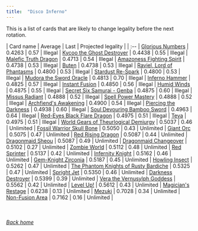 ```yaml
---
title:  "Disco Inferno"
---
```


This is a list of cards that are likely to change legality before the next rotation.

| Card name | Average | Last | Projected legality |
| :-- |
[Glorious Numbers](https://db.ygoprodeck.com/card/?search=Glorious%20Numbers) | 0.4263 | 0.57 | Illegal |
[Kycoo the Ghost Destroyer](https://db.ygoprodeck.com/card/?search=Kycoo%20the%20Ghost%20Destroyer) | 0.4438 | 0.55 | Illegal |
[Malefic Truth Dragon](https://db.ygoprodeck.com/card/?search=Malefic%20Truth%20Dragon) | 0.4713 | 0.54 | Illegal |
[Amazoness Fighting Spirit](https://db.ygoprodeck.com/card/?search=Amazoness%20Fighting%20Spirit) | 0.4738 | 0.53 | Illegal |
[Buten](https://db.ygoprodeck.com/card/?search=Buten) | 0.4738 | 0.53 | Illegal |
[Raviel, Lord of Phantasms](https://db.ygoprodeck.com/card/?search=Raviel,%20Lord%20of%20Phantasms) | 0.4800 | 0.53 | Illegal |
[Stardust Re-Spark](https://db.ygoprodeck.com/card/?search=Stardust%20Re-Spark) | 0.4800 | 0.53 | Illegal |
[Mudora the Sword Oracle](https://db.ygoprodeck.com/card/?search=Mudora%20the%20Sword%20Oracle) | 0.4813 | 0.70 | Illegal |
[Inferno Hammer](https://db.ygoprodeck.com/card/?search=Inferno%20Hammer) | 0.4825 | 0.57 | Illegal |
[Instant Fusion](https://db.ygoprodeck.com/card/?search=Instant%20Fusion) | 0.4850 | 0.56 | Illegal |
[Humid Winds](https://db.ygoprodeck.com/card/?search=Humid%20Winds) | 0.4875 | 0.55 | Illegal |
[Secret Six Samurai - Genba](https://db.ygoprodeck.com/card/?search=Secret%20Six%20Samurai%20-%20Genba) | 0.4875 | 0.60 | Illegal |
[Missus Radiant](https://db.ygoprodeck.com/card/?search=Missus%20Radiant) | 0.4888 | 0.52 | Illegal |
[Spell Power Mastery](https://db.ygoprodeck.com/card/?search=Spell%20Power%20Mastery) | 0.4888 | 0.52 | Illegal |
[Archfiend's Awakening](https://db.ygoprodeck.com/card/?search=Archfiend's%20Awakening) | 0.4900 | 0.54 | Illegal |
[Piercing the Darkness](https://db.ygoprodeck.com/card/?search=Piercing%20the%20Darkness) | 0.4938 | 0.60 | Illegal |
[Soul Devouring Bamboo Sword](https://db.ygoprodeck.com/card/?search=Soul%20Devouring%20Bamboo%20Sword) | 0.4963 | 0.64 | Illegal |
[Red-Eyes Black Flare Dragon](https://db.ygoprodeck.com/card/?search=Red-Eyes%20Black%20Flare%20Dragon) | 0.4975 | 0.51 | Illegal |
[Teva](https://db.ygoprodeck.com/card/?search=Teva) | 0.4975 | 0.51 | Illegal |
[World Gears of Theurlogical Demiurgy](https://db.ygoprodeck.com/card/?search=World%20Gears%20of%20Theurlogical%20Demiurgy) | 0.5037 | 0.46 | Unlimited |
[Fossil Warrior Skull Bone](https://db.ygoprodeck.com/card/?search=Fossil%20Warrior%20Skull%20Bone) | 0.5050 | 0.43 | Unlimited |
[Giant Orc](https://db.ygoprodeck.com/card/?search=Giant%20Orc) | 0.5075 | 0.47 | Unlimited |
[Red Rising Dragon](https://db.ygoprodeck.com/card/?search=Red%20Rising%20Dragon) | 0.5087 | 0.44 | Unlimited |
[Dragonmaid Sheou](https://db.ygoprodeck.com/card/?search=Dragonmaid%20Sheou) | 0.5087 | 0.49 | Unlimited |
[Dragonmaid Changeover](https://db.ygoprodeck.com/card/?search=Dragonmaid%20Changeover) | 0.5102 | 0.27 | Unlimited |
[Zombie World](https://db.ygoprodeck.com/card/?search=Zombie%20World) | 0.5112 | 0.48 | Unlimited |
[Red Sprinter](https://db.ygoprodeck.com/card/?search=Red%20Sprinter) | 0.5137 | 0.42 | Unlimited |
[Infernity Knight](https://db.ygoprodeck.com/card/?search=Infernity%20Knight) | 0.5162 | 0.46 | Unlimited |
[Gem-Knight Zirconia](https://db.ygoprodeck.com/card/?search=Gem-Knight%20Zirconia) | 0.5187 | 0.45 | Unlimited |
[Howling Insect](https://db.ygoprodeck.com/card/?search=Howling%20Insect) | 0.5262 | 0.47 | Unlimited |
[The Phantom Knights of Rusty Bardiche](https://db.ygoprodeck.com/card/?search=The%20Phantom%20Knights%20of%20Rusty%20Bardiche) | 0.5325 | 0.47 | Unlimited |
[Spright Jet](https://db.ygoprodeck.com/card/?search=Spright%20Jet) | 0.5350 | 0.46 | Unlimited |
[Darkness Destroyer](https://db.ygoprodeck.com/card/?search=Darkness%20Destroyer) | 0.5399 | 0.39 | Unlimited |
[Vera the Vernusylph Goddess](https://db.ygoprodeck.com/card/?search=Vera%20the%20Vernusylph%20Goddess) | 0.5562 | 0.42 | Unlimited |
[Level Up!](https://db.ygoprodeck.com/card/?search=Level%20Up!) | 0.5612 | 0.43 | Unlimited |
[Magician's Restage](https://db.ygoprodeck.com/card/?search=Magician's%20Restage) | 0.6238 | 0.13 | Unlimited |
[Mezuki](https://db.ygoprodeck.com/card/?search=Mezuki) | 0.7028 | 0.34 | Unlimited |
[Non-Fusion Area](https://db.ygoprodeck.com/card/?search=Non-Fusion%20Area) | 0.7162 | 0.16 | Unlimited |

<br>

###### [Back home](index)
